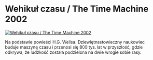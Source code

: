 Wehikuł czasu / The Time Machine 2002 
=============
[![Wehikuł czasu / The Time Machine 2002 ](http://vidos.pl/images/player.gif)](http://vidos.pl/wehikul-czasu-the-time-machine-2002)

 Na podstawie powieści H.G. Wellsa. Dziewiętnastowieczny naukowiec buduje maszynę czasu i przenosi się 800 tys. lat w przyszłość, gdzie odkrywa, że ludzkość została podzielona na dwie wrogie sobie rasy.
